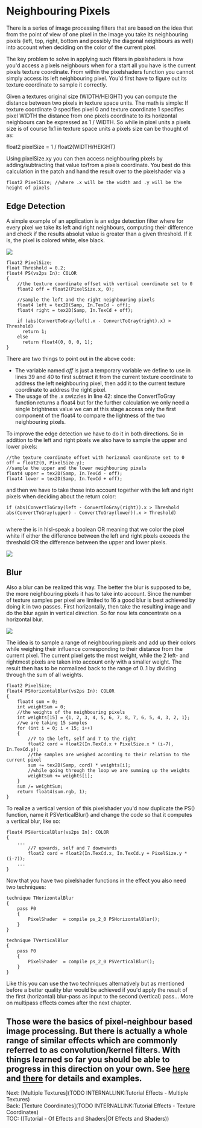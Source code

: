 # Neighbouring Pixels

There is a series of image processing filters that are based on the idea that from the point of view of one pixel in the image you take its neighbouring pixels (left, top, right, bottom and possibly the diagonal neighbours as well) into account when deciding on the color of the current pixel.  

The key problem to solve in applying such filters in pixelshaders is how you'd access a pixels neighbours when for a start all you have is the current pixels texture coordinate. From within the pixelshaders function you cannot simply access its left neighbouring pixel. You'd first have to figure out its texture coordinate to sample it correctly.   

Given a textures original size (WIDTH/HEIGHT) you can compute the distance between two pixels in texture space units. The math is simple: If texture coordinate 0 specifies pixel 0 and texture coordinate 1 specifies pixel WIDTH the distance from one pixels coordinate to its horizontal neighbours can be expressed as 1 / WIDTH. So while in pixel units a pixels size is of course 1x1 in texture space units a pixels size can be thought of as:  

 float2 pixelSize = 1 / float2(WIDTH/HEIGHT)

Using pixelSize.xy you can then access neighbouring pixels by adding/subtracting that value to/from a pixels coordinate. You best do this calculation in the patch and hand the result over to the pixelshader via a   
```hlsl  
float2 PixelSize; //where .x will be the width and .y will be the height of pixels
```  

## Edge Detection
A simple example of an application is an edge detection filter where for every pixel we take its left and right neighbours, computing their difference and check if the results absolut value is greater than a given threshold. If it is, the pixel is colored white, else black.   
  
![](~/img/edgedetect.png "")   
  
```hlsl  
float2 PixelSize;  
float Threshold = 0.2;  
float4 PS(vs2ps In): COLOR  
{  
    //the texture coordinate offset with vertical coordinate set to 0
    float2 off = float2(PixelSize.x, 0);
	
    //sample the left and the right neighbouring pixels
    float4 left = tex2D(Samp, In.TexCd - off);
    float4 right = tex2D(Samp, In.TexCd + off);
	
    if (abs(ConvertToGray(left).x - ConvertToGray(right).x) > Threshold)
      return 1;
    else
      return float4(0, 0, 0, 1);
}
```  
There are two things to point out in the above code:   
* The variable named *off* is just a temporary variable we define to use in lines 39 and 40 to first subtract it from the current texture coordinate to address the left neighbouring pixel, then add it to the current texture coordinate to address the right pixel.   
* The usage of the .x swizzles in line 42: since the ConvertToGray function returns a float4 but for the further calculation we only need a single brightness value we can at this stage access only the first component of the float4 to compare the lightness of the two neighbouring pixels.  

To improve the edge detection we have to do it in both directions. So in addition to the left and right pixels we also have to sample the upper and lower pixels:  
```hlsl  
//the texture coordinate offset with horizonal coordinate set to 0  
off = float2(0, PixelSize.y);  
//sample the upper and the lower neighbouring pixels  
float4 upper = tex2D(Samp, In.TexCd - off);  
float4 lower = tex2D(Samp, In.TexCd + off);
```  
and then we have to take those into account together with the left and right pixels when deciding about the return color:  
```hlsl  
if (abs(ConvertToGray(left - ConvertToGray(right)).x > Threshold  
abs(ConvertToGray(upper) - ConvertToGray(lower)).x > Threshold)  
    ...
```
where the is in hlsl-speak a boolean OR meaning that we color the pixel white if either the difference between the left and right pixels exceeds the threshold OR the difference between the upper and lower pixels.  
  
![](~/img/NeighbouringPixels-DirectXRenderer_2010.12.11-20.07.10.png "")   
  

## Blur
Also a blur can be realized this way. The better the blur is supposed to be, the more neighbouring pixels it has to take into account. Since the number of texture samples per pixel are limited to 16 a good blur is best achieved by doing it in two passes. First horizontally, then take the resulting image and do the blur again in vertical direction. So for now lets concentrate on a horizontal blur.  
  
![](~/img/NeighbouringPixels-DirectXRenderer_2010.12.11-20.11.26.png "")   
  
The idea is to sample a range of neighbouring pixels and add up their colors while weighing their influence corresponding to their distance from the current pixel. The current pixel gets the most weight, while the 2 left- and rightmost pixels are taken into account only with a smaller weight. The result then has to be normalized back to the range of 0..1 by dividing through the sum of all weights.   
```hlsl  
float2 PixelSize;  
float4 PSHorizontalBlur(vs2ps In): COLOR  
{  
    float4 sum = 0;
    int weightSum = 0;
    //the weights of the neighbouring pixels
    int weights[15] = {1, 2, 3, 4, 5, 6, 7, 8, 7, 6, 5, 4, 3, 2, 1};
    //we are taking 15 samples
    for (int i = 0; i < 15; i++)
    {
        //7 to the left, self and 7 to the right
        float2 cord = float2(In.TexCd.x + PixelSize.x * (i-7), In.TexCd.y);
        //the samples are weighed according to their relation to the current pixel
        sum += tex2D(Samp, cord) * weights[i];
        //while going through the loop we are summing up the weights
        weightSum += weights[i];
    }
    sum /= weightSum;
    return float4(sum.rgb, 1);
}
```  

To realize a vertical version of this pixelshader you'd now duplicate the PS() function, name it PSVerticalBlur() and change the code so that it computes a vertical blur, like so:  
```hlsl  
float4 PSVerticalBlur(vs2ps In): COLOR  
{  
    ...
        //7 upwards, self and 7 downwards
        float2 cord = float2(In.TexCd.x, In.TexCd.y + PixelSize.y * (i-7));
    ...
}
```  

Now that you have two pixelshader functions in the effect you also need two techniques:  
```hlsl  
technique THorizontalBlur  
{  
    pass P0
    {
        PixelShader  = compile ps_2_0 PSHorizontalBlur();
    }
}  

technique TVerticalBlur  
{  
    pass P0
    {
        PixelShader  = compile ps_2_0 PSVerticalBlur();
    }
}
```  
Like this you can use the two techniques alternatively but as mentioned before a better quality blur would be achieved if you'd apply the result of the first (horizontal) blur-pass as input to the second (vertical) pass... More on multipass effects comes after the next chapter.   

Those were the basics of pixel-neighbour based image processing. But there is actually a whole range of similar effects which are commonly referred to as convolution/kernel filters. With things learned so far you should be able to progress in this direction on your own. See <a href="http://micro.magnet.fsu.edu/primer/java/digitalimaging/processing/kernelmaskoperation/" class="extURL" target="_blank">here</a> and <a href="http://www.gamedev.net/reference/programming/features/imageproc/page2.asp" class="extURL" target="_blank">there</a> for details and examples.  
---  
Next: [Multiple Textures](TODO INTERNALLINK:Tutorial Effects - Multiple Textures)  
Back: [Texture Coordinates](TODO INTERNALLINK:Tutorial Effects - Texture Coordinates)  
TOC: ((Tutorial - Of Effects and Shaders|Of Effects and Shaders))